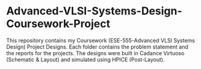 # Advanced-VLSI-Systems-Design-Coursework-Project
This repository contains my Coursework (ESE-555-Advanced VLSI Systems Design) Project Designs. Each folder contains the problem statement and the reports for the projects. The designs were built in Cadance Virtuoso (Schematic &amp; Layout) and simulated using HPICE (Post-Layout).
